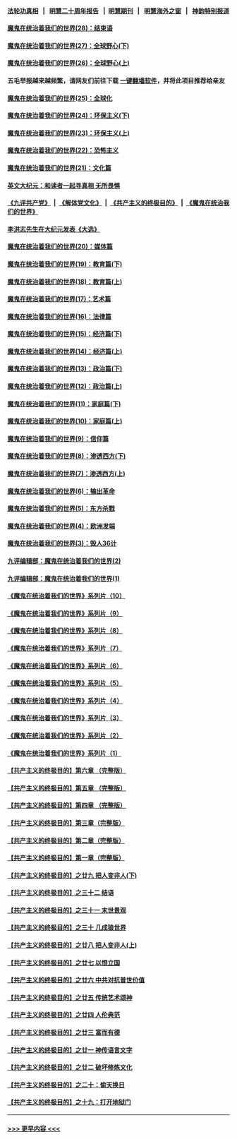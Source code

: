 #### [法轮功真相](https://github.com/gfw-breaker/truth/blob/master/README.md?t=0) &nbsp;&nbsp;|&nbsp;&nbsp; [明慧二十周年报告](https://github.com/gfw-breaker/mh-reports/blob/master/README.md?t=0) &nbsp;&nbsp;|&nbsp;&nbsp;[明慧期刊](https://github.com/gfw-breaker/mh-qikan) &nbsp;&nbsp;|&nbsp;&nbsp; [明慧海外之窗](https://github.com/gfw-breaker/mh-news/blob/master/README.md?t=0) &nbsp;&nbsp;|&nbsp;&nbsp; [神韵特别报道](https://github.com/gfw-breaker/mh-news/blob/master/shenyun.md?t=0)
#### [魔鬼在统治着我们的世界(28)：结束语](../pages/nsc422/n10936246.md?t=06101952) 
#### [魔鬼在统治着我们的世界(27)：全球野心(下)](../pages/nsc422/n10928319.md?t=06101952) 
#### [魔鬼在统治着我们的世界(26)：全球野心(上)](../pages/nsc422/n10900318.md?t=06101952) 
#### 五毛举报越来越频繁，请网友们前往下载 [一键翻墙软件](https://github.com/gfw-breaker/ssr-accounts)，并将此项目推荐给亲友
#### [魔鬼在统治着我们的世界(25)：全球化](../pages/nsc422/n10788205.md?t=06101952) 
#### [魔鬼在统治着我们的世界(24)：环保主义(下)](../pages/nsc422/n10695307.md?t=06101952) 
#### [魔鬼在统治着我们的世界(23)：环保主义(上)](../pages/nsc422/n10688613.md?t=06101952) 
#### [魔鬼在统治着我们的世界(22)：恐怖主义](../pages/nsc422/n10614727.md?t=06101952) 
#### [魔鬼在统治着我们的世界(21)：文化篇](../pages/nsc422/n10597706.md?t=06101952) 
#### [英文大纪元：和读者一起寻真相 无所畏惧](../pages/nsc422/n12542027.md?t=06101952) 
#### [《九评共产党》](https://github.com/begood0513/9ping.md/blob/master/README.md) &nbsp;|&nbsp; [《解体党文化》](../../../../jtdwh.md/blob/master/README.md)  &nbsp;|&nbsp; [《共产主义的终极目的》](../../../../gczydzjmd.md/blob/master/README.md) &nbsp;|&nbsp; [《魔鬼在统治我们的世界》](../../../../mgztzwmdsj.md/blob/master/README.md) 
#### [李洪志先生在大纪元发表《大选》](../pages/nsc422/n12534746.md?t=06101952) 
#### [魔鬼在统治着我们的世界(20)：媒体篇](../pages/nsc422/n10586579.md?t=06101952) 
#### [魔鬼在统治着我们的世界(19)：教育篇(下)](../pages/nsc422/n10564808.md?t=06101952) 
#### [魔鬼在统治着我们的世界(18)：教育篇(上)](../pages/nsc422/n10526970.md?t=06101952) 
#### [魔鬼在统治着我们的世界(17)：艺术篇](../pages/nsc422/n10499093.md?t=06101952) 
#### [魔鬼在统治着我们的世界(16)：法律篇](../pages/nsc422/n10485969.md?t=06101952) 
#### [魔鬼在统治着我们的世界(15)：经济篇(下)](../pages/nsc422/n10469975.md?t=06101952) 
#### [魔鬼在统治着我们的世界(14)：经济篇(上)](../pages/nsc422/n10457370.md?t=06101952) 
#### [魔鬼在统治着我们的世界(13)：政治篇(下)](../pages/nsc422/n10448270.md?t=06101952) 
#### [魔鬼在统治着我们的世界(12)：政治篇(上)](../pages/nsc422/n10444576.md?t=06101952) 
#### [魔鬼在统治着我们的世界(11)：家庭篇(下)](../pages/nsc422/n10440961.md?t=06101952) 
#### [魔鬼在统治着我们的世界(10)：家庭篇(上)](../pages/nsc422/n10435448.md?t=06101952) 
#### [魔鬼在统治着我们的世界(9)：信仰篇](../pages/nsc422/n10432159.md?t=06101952) 
#### [魔鬼在统治着我们的世界(8)：渗透西方(下)](../pages/nsc422/n10429603.md?t=06101952) 
#### [魔鬼在统治着我们的世界(7)：渗透西方(上)](../pages/nsc422/n10426013.md?t=06101952) 
#### [魔鬼在统治着我们的世界(6)：输出革命](../pages/nsc422/n10421536.md?t=06101952) 
#### [魔鬼在统治着我们的世界(5)：东方杀戮](../pages/nsc422/n10417707.md?t=06101952) 
#### [魔鬼在统治着我们的世界(4)：欧洲发端](../pages/nsc422/n10414890.md?t=06101952) 
#### [魔鬼在统治着我们的世界(3)：毁人36计](../pages/nsc422/n10411583.md?t=06101952) 
#### [九评编辑部：魔鬼在统治着我们的世界(2)](../pages/nsc422/n10410036.md?t=06101952) 
#### [九评编辑部：魔鬼在统治着我们的世界(1)](../pages/nsc422/n10406825.md?t=06101952) 
#### [《魔鬼在统治着我们的世界》系列片（10）](../pages/nsc422/n12292670.md?t=06101952) 
#### [《魔鬼在统治着我们的世界》系列片（9）](../pages/nsc422/n12290859.md?t=06101952) 
#### [《魔鬼在统治着我们的世界》系列片（8）](../pages/nsc422/n12287445.md?t=06101952) 
#### [《魔鬼在统治着我们的世界》系列片（7）](../pages/nsc422/n12283425.md?t=06101952) 
#### [《魔鬼在统治着我们的世界》系列片（6）](../pages/nsc422/n12282314.md?t=06101952) 
#### [《魔鬼在统治着我们的世界》系列片（5）](../pages/nsc422/n12281419.md?t=06101952) 
#### [《魔鬼在统治着我们的世界》系列片（4）](../pages/nsc422/n12274024.md?t=06101952) 
#### [《魔鬼在统治着我们的世界》系列片（3）](../pages/nsc422/n12271322.md?t=06101952) 
#### [《魔鬼在统治着我们的世界》系列片（2）](../pages/nsc422/n12269049.md?t=06101952) 
#### [《魔鬼在统治着我们的世界》系列片（1）](../pages/nsc422/n12267575.md?t=06101952) 
#### [【共产主义的终极目的】第六章 （完整版）](../pages/nsc422/n11428913.md?t=06101952) 
#### [【共产主义的终极目的】第五章 （完整版）](../pages/nsc422/n11428912.md?t=06101952) 
#### [【共产主义的终极目的】第四章 （完整版）](../pages/nsc422/n11428907.md?t=06101952) 
#### [【共产主义的终极目的】第三章（完整版）](../pages/nsc422/n11428848.md?t=06101952) 
#### [【共产主义的终极目的】第二章（完整版）](../pages/nsc422/n11428831.md?t=06101952) 
#### [【共产主义的终极目的】第一章（完整版）](../pages/nsc422/n11417651.md?t=06101952) 
#### [【共产主义的终极目的】之廿九 把人变非人(下)](../pages/nsc422/n11344140.md?t=06101952) 
#### [【共产主义的终极目的】之三十二 结语](../pages/nsc422/n11360535.md?t=06101952) 
#### [【共产主义的终极目的】之三十一 末世景观](../pages/nsc422/n11351129.md?t=06101952) 
#### [【共产主义的终极目的】之三十 几成狼世界](../pages/nsc422/n11348280.md?t=06101952) 
#### [【共产主义的终极目的】之廿八 把人变非人(上)](../pages/nsc422/n11340492.md?t=06101952) 
#### [【共产主义的终极目的】之廿七 以恨立国](../pages/nsc422/n11336944.md?t=06101952) 
#### [【共产主义的终极目的】之廿六 中共对抗普世价值](../pages/nsc422/n11324785.md?t=06101952) 
#### [【共产主义的终极目的】之廿五 传统艺术颂神](../pages/nsc422/n11296396.md?t=06101952) 
#### [【共产主义的终极目的】之廿四 人伦典范](../pages/nsc422/n11296397.md?t=06101952) 
#### [【共产主义的终极目的】之廿三 富而有德](../pages/nsc422/n11283598.md?t=06101952) 
#### [【共产主义的终极目的】之廿一 神传语言文字](../pages/nsc422/n11263265.md?t=06101952) 
#### [【共产主义的终极目的】之廿二 破坏修炼文化](../pages/nsc422/n11245728.md?t=06101952) 
#### [【共产主义的终极目的】之二十：偷天换日](../pages/nsc422/n11238846.md?t=06101952) 
#### [【共产主义的终极目的】之十九：打开地狱门](../pages/nsc422/n11206376.md?t=06101952) 

----
#### [ >>> 更早内容 <<< ](../indexes/nsc422-earlier.md)

